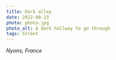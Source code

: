 ```yaml
---
title: Dark alley
date: 2022-08-23
photo: photo.jpg
photo_alt: A dark hallway to go through
tags: Street
---
```


_Nyons, France_
